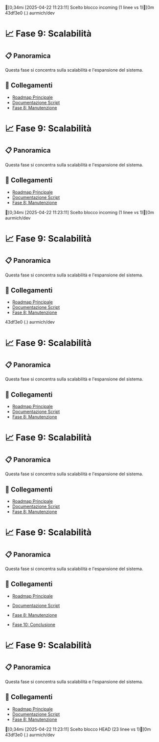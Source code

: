 



[0;34mℹ️ [2025-04-22 11:23:11] Scelto blocco incoming (1 linee vs 1)[0m
 43df3e0 (.)
aurmich/dev
# 📈 Fase 9: Scalabilità

## 📋 Panoramica
Questa fase si concentra sulla scalabilità e l'espansione del sistema.

## 🔄 Collegamenti
- [Roadmap Principale](../roadmap.md)
- [Documentazione Script](../project.md)
- [Fase 8: Manutenzione](../roadmap/08_maintenance.md)
# 📈 Fase 9: Scalabilità

## 📋 Panoramica
Questa fase si concentra sulla scalabilità e l'espansione del sistema.

## 🔄 Collegamenti
- [Roadmap Principale](../roadmap.md)
- [Documentazione Script](../project.md)
- [Fase 8: Manutenzione](../roadmap/08_maintenance.md)







[0;34mℹ️ [2025-04-22 11:23:11] Scelto blocco incoming (1 linee vs 1)[0m
aurmich/dev
# 📈 Fase 9: Scalabilità

## 📋 Panoramica
Questa fase si concentra sulla scalabilità e l'espansione del sistema.

## 🔄 Collegamenti
- [Roadmap Principale](../roadmap.md)
- [Documentazione Script](../project.md)
- [Fase 8: Manutenzione](../roadmap/08_maintenance.md)

 43df3e0 (.)
aurmich/dev


# 📈 Fase 9: Scalabilità

## 📋 Panoramica
Questa fase si concentra sulla scalabilità e l'espansione del sistema.

## 🔄 Collegamenti
- [Roadmap Principale](../roadmap.md)
- [Documentazione Script](../project.md)
- [Fase 8: Manutenzione](../roadmap/08_maintenance.md)





# 📈 Fase 9: Scalabilità

## 📋 Panoramica
Questa fase si concentra sulla scalabilità e l'espansione del sistema.

## 🔄 Collegamenti
- [Roadmap Principale](../roadmap.md)
- [Documentazione Script](../project.md)
- [Fase 8: Manutenzione](../roadmap/08_maintenance.md)





# 📈 Fase 9: Scalabilità

## 📋 Panoramica
Questa fase si concentra sulla scalabilità e l'espansione del sistema.

## 🔄 Collegamenti
- [Roadmap Principale](../roadmap.md)
- [Documentazione Script](../project.md)
- [Fase 8: Manutenzione](../roadmap/08_maintenance.md)



- [Fase 10: Conclusione](../roadmap/10_conclusion.md) 

# 📈 Fase 9: Scalabilità

## 📋 Panoramica
Questa fase si concentra sulla scalabilità e l'espansione del sistema.

## 🔄 Collegamenti
- [Roadmap Principale](../roadmap.md)
- [Documentazione Script](../project.md)
- [Fase 8: Manutenzione](../roadmap/08_maintenance.md)

[0;34mℹ️ [2025-04-22 11:23:11] Scelto blocco HEAD (23 linee vs 1)[0m
 43df3e0 (.)
aurmich/dev
